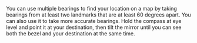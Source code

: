 You can use multiple bearings to find your location on a map by taking bearings from at least two landmarks that are at least 60 degrees apart.
You can also use it to take more accurate bearings. Hold the compass at eye level and point it at your destination, then tilt the mirror until you can see both the bezel and your destination at the same time. 
